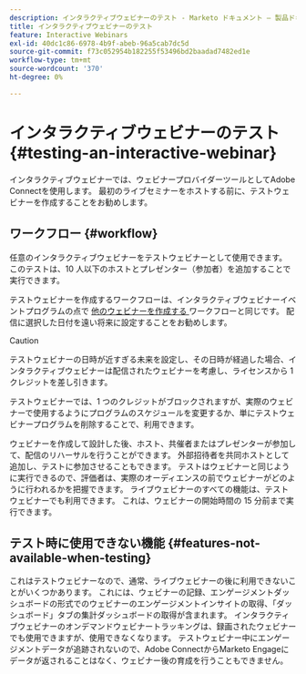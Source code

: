 ```yaml
---
description: インタラクティブウェビナーのテスト - Marketo ドキュメント – 製品ドキュメント
title: インタラクティブウェビナーのテスト
feature: Interactive Webinars
exl-id: 40dc1c86-6978-4b9f-abeb-96a5cab7dc5d
source-git-commit: f73c052954b182255f53496bd2baadad7482ed1e
workflow-type: tm+mt
source-wordcount: '370'
ht-degree: 0%

---
```


# インタラクティブウェビナーのテスト {#testing-an-interactive-webinar}

インタラクティブウェビナーでは、ウェビナープロバイダーツールとしてAdobe Connectを使用します。 最初のライブセミナーをホストする前に、テストウェビナーを作成することをお勧めします。

## ワークフロー {#workflow}

任意のインタラクティブウェビナーをテストウェビナーとして使用できます。 このテストは、10 人以下のホストとプレゼンター（参加者）を追加することで実行できます。

テストウェビナーを作成するワークフローは、インタラクティブウェビナーイベントプログラムの点で [ 他のウェビナーを作成する ](/help/marketo/product-docs/demand-generation/events/interactive-webinars/create-an-interactive-webinar.md) ワークフローと同じです。 配信に選択した日付を遠い将来に設定することをお勧めします。

>[!CAUTION]
>
>テストウェビナーの日時が近すぎる未来を設定し、その日時が経過した場合、インタラクティブウェビナーは配信されたウェビナーを考慮し、ライセンスから 1 クレジットを差し引きます。

テストウェビナーでは、1 つのクレジットがブロックされますが、実際のウェビナーで使用するようにプログラムのスケジュールを変更するか、単にテストウェビナープログラムを削除することで、利用できます。

ウェビナーを作成して設計した後、ホスト、共催者またはプレゼンターが参加して、配信のリハーサルを行うことができます。 外部招待者を共同ホストとして追加し、テストに参加させることもできます。 テストはウェビナーと同じように実行できるので、評価者は、実際のオーディエンスの前でウェビナーがどのように行われるかを把握できます。 ライブウェビナーのすべての機能は、テストウェビナーでも利用できます。 これは、ウェビナーの開始時間の 15 分前まで実行できます。

## テスト時に使用できない機能 {#features-not-available-when-testing}

これはテストウェビナーなので、通常、ライブウェビナーの後に利用できないことがいくつかあります。 これには、ウェビナーの記録、エンゲージメントダッシュボードの形式でのウェビナーのエンゲージメントインサイトの取得、「ダッシュボード」タブの集計ダッシュボードの取得が含まれます。 インタラクティブウェビナーのオンデマンドウェビナートラッキングは、録画されたウェビナーでも使用できますが、使用できなくなります。 テストウェビナー中にエンゲージメントデータが追跡されないので、Adobe ConnectからMarketo Engageにデータが返されることはなく、ウェビナー後の育成を行うこともできません。
